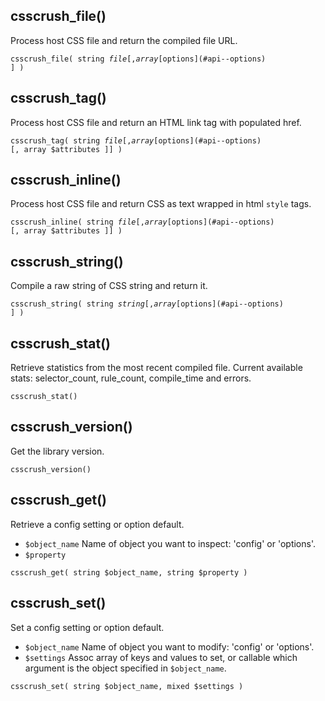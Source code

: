 <!--{

"title": "API functions"

}-->

## csscrush_file()

Process host CSS file and return the compiled file URL.

<code>csscrush_file( string $file [, array [$options](#api--options) ] )</code>


## csscrush_tag()

Process host CSS file and return an HTML link tag with populated href.

<code>csscrush_tag( string $file [, array [$options](#api--options) [, array $attributes ]] )</code>


## csscrush_inline()

Process host CSS file and return CSS as text wrapped in html `style` tags.

<code>csscrush_inline( string $file [, array [$options](#api--options) [, array $attributes ]] )</code>


## csscrush_string()

Compile a raw string of CSS string and return it.

<code>csscrush_string( string $string [, array [$options](#api--options) ] )</code>


## csscrush_stat()

Retrieve statistics from the most recent compiled file. Current available stats: selector_count, rule_count, compile_time and errors.

`csscrush_stat()`


## csscrush_version()

Get the library version.

`csscrush_version()`


## csscrush_get()

Retrieve a config setting or option default.

 * `$object_name`  Name of object you want to inspect: 'config' or 'options'.
 * `$property`

`csscrush_get( string $object_name, string $property )`


## csscrush_set()

Set a config setting or option default.

 * `$object_name`  Name of object you want to modify: 'config' or 'options'.
 * `$settings`  Assoc array of keys and values to set, or callable which argument is the object specified in `$object_name`.

`csscrush_set( string $object_name, mixed $settings )`
